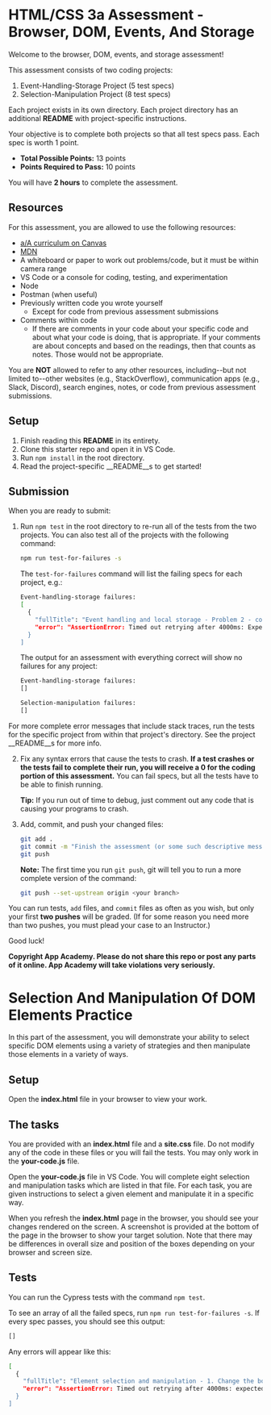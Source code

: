 # HTML/CSS 3a Assessment - Browser, DOM, Events, And Storage

Welcome to the browser, DOM, events, and storage assessment!

This assessment consists of two coding projects:

1. Event-Handling-Storage Project (5 test specs)
2. Selection-Manipulation Project (8 test specs)

Each project exists in its own directory. Each project directory has an
additional __README__ with project-specific instructions.

Your objective is to complete both projects so that all test specs pass. Each
spec is worth 1 point.

* __Total Possible Points:__ 13 points  
* __Points Required to Pass:__ 10 points

You will have **2 hours** to complete the assessment.

## Resources

For this assessment, you are allowed to use the following resources:

* [a/A curriculum on Canvas][canvas]
* [MDN]
* A whiteboard or paper to work out problems/code, but it must be within camera
  range
* VS Code or a console for coding, testing, and experimentation
* Node
* Postman (when useful)
* Previously written code you wrote yourself
  * Except for code from previous assessment submissions
* Comments within code
  * If there are comments in your code about your specific code and about what
    your code is doing, that is appropriate. If your comments are about concepts
    and based on the readings, then that counts as notes. Those would not be
    appropriate.

You are **NOT** allowed to refer to any other resources, including--but not
limited to--other websites (e.g., StackOverflow), communication apps (e.g.,
Slack, Discord), search engines, notes, or code from previous assessment
submissions.

[canvas]: https://appacademy.instructure.com/

## Setup

1. Finish reading this __README__ in its entirety.
2. Clone this starter repo and open it in VS Code.
3. Run `npm install` in the root directory.
4. Read the project-specific __README__s to get started!

## Submission

When you are ready to submit:

1. Run `npm test` in the root directory to re-run all of the tests from the
   two projects. You can also test all of the projects with the following
   command:

   ```sh
   npm run test-for-failures -s
   ```

   The `test-for-failures` command will list the failing specs for each
   project, e.g.:

   ```sh
   Event-handling-storage failures:
   [
     {
       "fullTitle": "Event handling and local storage - Problem 2 - counts by one",
       "error": "AssertionError: Timed out retrying after 4000ms: Expected to find content: '1' within the element: <span#counter-value> but never did.\n    at Context.eval (webpack://event-handling-storage/./cypress/e2e/test.cy.js:31:9)"
     }
   ]
   ```

   The output for an assessment with everything correct will show no failures
   for any project:

   ```sh
   Event-handling-storage failures:
   []

   Selection-manipulation failures:
   []
   ```

  For more complete error messages that include stack traces, run the tests for
  the specific project from within that project's directory. See the
  project __README__s for more info.
  
2. Fix any syntax errors that cause the tests to crash. **If a test crashes or
   the tests fail to complete their run, you will receive a 0 for the coding
   portion of this assessment.** You can fail specs, but all the tests have to
   be able to finish running.

   **Tip:** If you run out of time to debug, just comment out any code that is
   causing your programs to crash.

3. Add, commit, and push your changed files:

   ```sh
   git add .
   git commit -m "Finish the assessment (or some such descriptive message)"
   git push
   ```

   **Note:** The first time you run `git push`, git will tell you to run a more
   complete version of the command:

   ```sh
   git push --set-upstream origin <your branch>
   ```

You can run tests, `add` files, and `commit` files as often as you wish, but
only your first **two pushes** will be graded. (If for some reason you need more
than two pushes, you must plead your case to an Instructor.)

Good luck!

**Copyright App Academy. Please do not share this repo or post any parts of it
online. App Academy will take violations very seriously.**

[MDN]: https://developer.mozilla.org/en-US/
# Selection And Manipulation Of DOM Elements Practice

In this part of the assessment, you will demonstrate your ability to select
specific DOM elements using a variety of strategies and then manipulate those
elements in a variety of ways.

## Setup

Open the __index.html__ file in your browser to view your work.

## The tasks

You are provided with an __index.html__ file and a __site.css__ file. Do not
modify any of the code in these files or you will fail the tests. You may only
work in the __your-code.js__ file.

Open the __your-code.js__ file in VS Code. You will complete eight selection and
manipulation tasks which are listed in that file. For each task, you are given
instructions to select a given element and manipulate it in a specific way.

When you refresh the __index.html__ page in the browser, you should see your
changes rendered on the screen. A screenshot is provided at the bottom of the
page in the browser to show your target solution. Note that there may be
differences in overall size and position of the boxes depending on your browser
and screen size.

## Tests

You can run the Cypress tests with the command `npm test`.

To see an array of all the failed specs, run `npm run test-for-failures -s`. If
every spec passes, you should see this output:

```sh
[]
```

Any errors will appear like this:

```sh
[
  {
    "fullTitle": "Element selection and manipulation - 1. Change the border color to red and the border width to 3 pixels",
    "error": "AssertionError: Timed out retrying after 4000ms: expected '<div#problem-one.square.odd>' to have CSS property 'border-color' with the value 'rgb(255, 0, 0)', but the value was 'rgb(0, 0, 255)'\n    at Context.eval (webpack://selection-manipulation-project/./cypress/e2e/test.cy.js:9:7)"
  }
]
```

